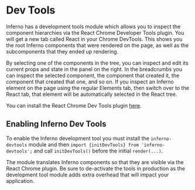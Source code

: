 # Dev Tools

Inferno has a development tools module which allows you to inspect the component hierarchies via the React Chrome Developer Tools plugin. You will get a new tab called React in your Chrome DevTools. This shows you the root Inferno components that were rendered on the page, as well as the subcomponents that they ended up rendering.

By selecting one of the components in the tree, you can inspect and edit its current props and state in the panel on the right. In the breadcrumbs you can inspect the selected component, the component that created it, the component that created that one, and so on. If you inspect an Inferno element on the page using the regular Elements tab, then switch over to the React tab, that element will be automatically selected in the React tree.

You can install the React Chrome Dev Tools plugin [here](https://chrome.google.com/webstore/detail/react-developer-tools/fmkadmapgofadopljbjfkapdkoienihi?hl=en).

## Enabling Inferno Dev Tools

To enable the Inferno development tool you must install the `inferno-devtools` module and then `import {initDevTools} from 'inferno-devtools';` and call `initDevTools()` before the initial `render(...)`.

The module translates Inferno components so that they are visible via the React Chrome plugin. Be sure to de-activate the tools in production as the development tool module adds extra overhead that will impact your application.
